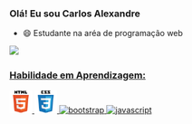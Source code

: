 ### Olá! Eu sou Carlos Alexandre

- 😄 Estudante na aréa de programação web

<div align="">
  <a href="https://github.com/Xaandinho">
  <img height="180em" src="https://github-readme-stats.vercel.app/api?username=Xaandinho&show_icons=true&theme=dracula&include_all_commits=true&count_private=true"/>
</div>
  

<h3 align= "left">Habilidade em Aprendizagem:</h3>
  <p align="left">
    <a href="#">
  <img src="https://raw.githubusercontent.com/devicons/devicon/master/icons/html5/html5-original-wordmark.svg" alt="html5" width="40" height="40"/>
  <img src="https://raw.githubusercontent.com/devicons/devicon/master/icons/css3/css3-original-wordmark.svg" alt= "css3" width="40" height="40"/>
  <img src="https://raw.githubusercontent.com/devicons/devicon /master/icons/bootstrap/bootstrap-plain-wordmark.svg" alt="bootstrap" width="40" height="40"/>
  <img src="https://upload.wikimedia.org/wikipedia/commons/thumb/9/99/Unofficial_JavaScript_logo_2.svg/800px-Unofficial_JavaScript_logo_2.svg.png" alt="javascript" width="37" height=" 40"/>
    </a>
    
  </p>
